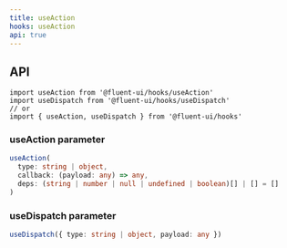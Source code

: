 ```yaml
---
title: useAction
hooks: useAction
api: true
---
```


## API

```
import useAction from '@fluent-ui/hooks/useAction'
import useDispatch from '@fluent-ui/hooks/useDispatch'
// or
import { useAction, useDispatch } from '@fluent-ui/hooks'
```

### useAction parameter

```ts
useAction(
  type: string | object,
  callback: (payload: any) => any,
  deps: (string | number | null | undefined | boolean)[] | [] = []
)
```

### useDispatch parameter

```ts
useDispatch({ type: string | object, payload: any })
```
